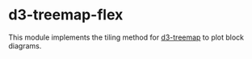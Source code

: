 # d3-treemap-flex

This module implements the tiling method for [d3-treemap](https://d3js.org/d3-hierarchy/treemap) to plot block diagrams.
